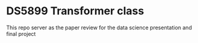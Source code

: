 # DS5899 Transformer class
This repo server as the paper review for the data science presentation and final project

